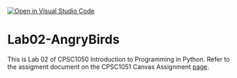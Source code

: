 [![Open in Visual Studio Code](https://classroom.github.com/assets/open-in-vscode-718a45dd9cf7e7f842a935f5ebbe5719a5e09af4491e668f4dbf3b35d5cca122.svg)](https://classroom.github.com/online_ide?assignment_repo_id=11736295&assignment_repo_type=AssignmentRepo)
# Lab02-AngryBirds
This is Lab 02 of CPSC1050 Introduction to Programming in Python. 
Refer to the assigment document on the CPSC1051 Canvas Assignment [page](https://clemson.instructure.com/courses/204183/assignments/1635146).


